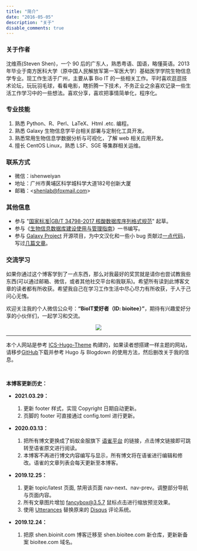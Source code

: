 ```yaml
---
title: "简介"
date: "2016-05-05"
description: "关于"
disable_comments: true
---
```



### 关于作者

沈维燕(Steven Shen)，一个 90 后的广东人，熟悉粤语、国语，略懂英语。2013 年毕业于南方医科大学（原中国人民解放军第一军医大学）基础医学学院生物信息学专业。现工作生活于广州，主要从事 Bio IT 的一些相关工作。平时喜欢逛逛技术论坛，玩玩羽毛球，看看电影，瞎折腾一下技术，不务正业之余喜欢记录一些生活工作学习中的一些想法。喜欢分享，喜欢把事情简单化，程序化。


### 专业技能

1. 熟悉 Python、R、Perl、LaTeX、Html .etc. 编程。
2. 熟悉 Galaxy 生物信息学平台相关部署与定制化工具开发。
3. 熟悉常用生物信息学数据分析与可视化，了解 web 相关应用开发。
3. 擅长 CentOS Linux，熟悉 LSF、SGE 等集群相关运维。


### 联系方式

- 微信：ishenweiyan
- 地址：广州市黄埔区科学城科学大道182号创新大厦
- 邮箱：<[shenlab@foxmail.com](http://mail.qq.com/cgi-bin/qm_share?t=qm_mailme&email=gfLp5O-t4OPB5_757ODo7a-i7uw)>


### 其他信息

- 参与 "[国家标准|GB/T 34798-2017 核酸数据库序列格式规范](http://std.samr.gov.cn/gb/search/gbDetailed?id=71F772D821E0D3A7E05397BE0A0AB82A)" 起草。
- 参与《[生物信息数据库建设使用与管理指南](https://book.sciencereading.cn/shop/book/Booksimple/show.do?id=BEE9317419FA94D37BBF7172536470FBC000)》一书编写。
- 参与 [Galaxy Project](https://galaxyproject.org/) 开源项目，为中文汉化和一些小 bug 贡献过[一点代码](https://github.com/galaxyproject/galaxy/pulls?q=is%3Apr+author%3Ashenweiyan+is%3Aclosed)，写过[几篇文章](https://www.yuque.com/usegalaxy)。

### 交流学习

如果你通过这个博客学到了一点东西，那么对我最好的奖赏就是请你也尝试教我些东西(可以通过邮箱、微信，或者其他社交平台和我联系)。希望所有读到此博客文章的读者都有所收获。希望我自己在学习工作生活中尽心尽力有所收获，于人于己问心无愧。

欢迎关注我的个人微信公众号：**“BioIT爱好者（ID: bioitee）”**，期待有兴趣爱好分享的小伙伴们，一起学习和交流。
<p style="text-align:center;"><img src="https://apps-db.oss-cn-shenzhen.aliyuncs.com/bioitee/bioitee.png"/></p>

***

本个人网站是参考 [ICS-Hugo-Theme](https://shenweiyan.github.io/ICS-Hugo-Theme/) 构建的，如果读者想搭建一样主题的网站，请移步[GitHub](https://github.com/shenweiyan/ICS-Hugo-Theme)下载并参考 Hugo 与 Blogdown 的使用方法，然后删改关于我的信息。


<br/>

**本博客更新历史：**

- **2021.03.29：**
    1. 更新 footer 样式，实现 Copyright 日期自动更新。
    2. 页脚的 footer 可直接通过 config.toml 进行更新。

- **2020.03.13：**
    1. 把所有博文更换成了蚂蚁金服旗下 [语雀平台](https://www.yuque.com/shenweiyan) 的链接，点击博文链接即可跳转至语雀原文进行阅读。
    2. 本博客不再进行博文内容编写与显示，所有博文将在语雀进行编辑和修改。语雀的文章列表会每天更新至本博客。

- **2019.12.25：**
    1. 更新 topic/latest 页面, 禁用该页面 nav-next、nav-prev。调整部分导航与页面内容。
    2. 所有文章图片增加 [fancybox@3.5.7](http://fancyapps.com/fancybox/3/) 鼠标点击进行缩放预览效果。
    3. 使用 [Utterances](https://utteranc.es/) 替换原来的 [Disqus](https://disqus.com/) 评论系统。

- **2019.12.24：**
    1. 把原 shen.bioinit.com 博客迁移至 shen.bioitee.com 新仓库，更新新备案 bioitee.com 域名。
